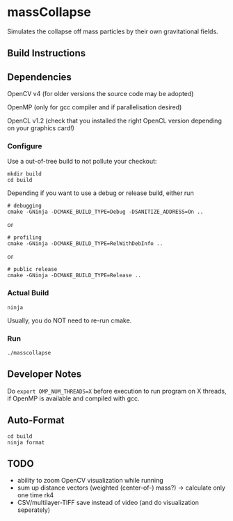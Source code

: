 # massCollapse
Simulates the collapse off mass particles by their own gravitational 
fields.

## Build Instructions

## Dependencies
OpenCV v4 (for older versions the source code may be adopted)

OpenMP (only for gcc compiler and if parallelisation desired)

OpenCL v1.2 (check that you installed the right OpenCL version depending on your graphics card!)

### Configure
Use a out-of-tree build to not pollute your checkout:
```
mkdir build
cd build
```

Depending if you want to use a debug or release build, either run

```
# debugging
cmake -GNinja -DCMAKE_BUILD_TYPE=Debug -DSANITIZE_ADDRESS=On ..
```

or

```
# profiling
cmake -GNinja -DCMAKE_BUILD_TYPE=RelWithDebInfo ..
```

or

```
# public release
cmake -GNinja -DCMAKE_BUILD_TYPE=Release ..
```

### Actual Build
```
ninja
```
Usually, you do NOT need to re-run cmake.

### Run
```
./masscollapse
```

## Developer Notes
Do `export OMP_NUM_THREADS=X` before execution to run program on X threads, if OpenMP is available and compiled with gcc.

## Auto-Format
```
cd build
ninja format
```

## TODO
- ability to zoom OpenCV visualization while running
- sum up distance vectors (weighted (center-of-) mass?) -> calculate only one time rk4
- CSV/multilayer-TIFF save instead of video (and do visualization seperately)
